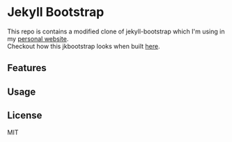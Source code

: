 Jekyll Bootstrap
================

This repo is contains a modified clone of jekyll-bootstrap which I'm using in my [personal website][1].  
Checkout how this jkbootstrap looks when built [here][2].

## Features

## Usage

## License
MIT

[1]: http://sathyamvellal.in
[2]: http://sathyamvellal.in/jkbootstrap
